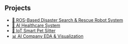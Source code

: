 ## Projects
- [🚀 ROS-Based Disaster Search & Rescue Robot System](https://github.com/addinedu-ros-7th/ros-repo-4)
- [🤖 AI Healthcare System](https://github.com/addinedu-ros-7th/deeplearning-repo-5)
- [🐶 IoT Smart Pet Sitter](https://github.com/addinedu-ros-7th/iot-repo-1)
- [📊 AI Company EDA & Visualization](https://github.com/addinedu-ros-7th/eda-repo-4)
